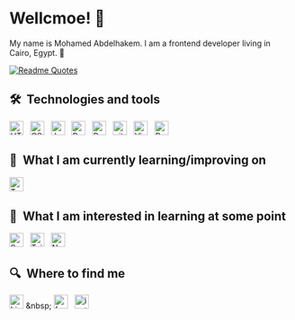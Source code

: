 # Wellcmoe! 🥖

My name is Mohamed Abdelhakem. I am a frontend developer living in Cairo, Egypt. 🥐

[![Readme Quotes](https://quotes-github-readme.vercel.app/api?type=horizontal&theme=monokai)](https://github.com/piyushsuthar/github-readme-quotes)

## 🛠  Technologies and tools

<a name="learning-now"></a>
[<img src="https://img.shields.io/badge/HTML5-282C34?logo=html5&logoColor=E34F26" alt="HTML5 logo" title="HTML5" height="25" />][tech_tools_anchor]
&nbsp;
[<img src="https://img.shields.io/badge/CSS3-282C34?logo=css3&logoColor=1572B6" alt="CSS3 logo" title="CSS3" height="25" />][tech_tools_anchor]
&nbsp;
[<img src="https://img.shields.io/badge/JavaScript-282C34?logo=javascript&logoColor=F7DF1E" alt="JavaScript logo" title="JavaScript" height="25" />][tech_tools_anchor]
&nbsp;
[<img src="https://img.shields.io/badge/Bootstrap-282C34?logo=eslint&logoColor=4B32C3" alt="Bootstrap logo" title="Bootstrap" height="25" />][tech_tools_anchor]
&nbsp;
[<img src="https://img.shields.io/badge/React-282C34?logo=react&logoColor=61DAFB" alt="React js logo" title="React" height="25" />][tech_tools_anchor]
&nbsp;
[<img src="https://img.shields.io/badge/git-282C34?logo=git&logoColor=F05032" alt="git logo" title="git" height="25" />][tech_tools_anchor]
&nbsp;
[<img src="https://img.shields.io/badge/VS%20Code-282C34?logo=visual-studio-code&logoColor=007ACC" alt="Visual Studio Code logo" title="Visual Studio Code" height="25" />][tech_tools_anchor]
&nbsp;
[<img src="https://img.shields.io/badge/postman-282C34?logo=postman&logoColor=#F76935" alt="Postman logo" title="Visual Studio Code" height="25" />][tech_tools_anchor]
&nbsp;

<a name="learning-next"></a>

## 📖  What I am currently learning/improving on
[<img src="https://img.shields.io/badge/typeScript-282C34?logo=TypeScript&logoColor=#2F74C0" alt="TypeScript logo" title="JavaScript" height="25" />][tech_tools_anchor]
&nbsp;
## 👾  What I am interested in learning at some point

[<img src="https://img.shields.io/badge/Sass-282C34?logo=sass&logoColor=CC6699" alt="Sass logo" title="Sass" height="25" />][learning_next_anchor]
&nbsp;
[<img src="https://img.shields.io/badge/Tailwind%20CSS-282C34?logo=tailwind-css&logoColor=38B2AC" alt="Tailwind CSS logo" title="Tailwind CSS" height="25" />][learning_next_anchor]
&nbsp;
[<img src="https://img.shields.io/badge/Node.js-282C34?logo=node.js&logoColor=339933" alt="Node.js logo" title="Node.js" height="25" />][learning_next_anchor]

## 🔍  Where to find me
[<img src="https://img.shields.io/badge/LinkedIn-282C34?logo=linkedin&logoColor=0077B5" alt="LinkedIn logo" title="LinkedIn" height="25" />]([https://www.linkedin.com/in/valentinbriand42](https://www.linkedin.com/in/mohamed-abdelhakem-77880222a/))
&nbsp;
[<img src="https://img.shields.io/badge/facebook-282C34?logo=facebook&logoColor=#0866FF" alt="facebook logo" title="facebook" height="25" />](https://www.facebook.com/mohamed.abdelhakem.9693/)
&nbsp;
[<img src="https://img.shields.io/badge/instagram-282C34?logo=instagram&logoColor=#0866FF" alt="instagram logo" title="facebook" height="25" />](https://www.instagram.com/mohamed__abdelhakem/)

[tech_tools_anchor]: #bonjour--
[learning_now_anchor]: #learning-now
[learning_next_anchor]: #learning-next
